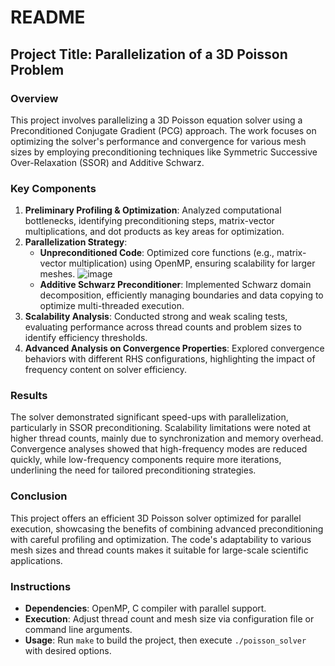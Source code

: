 # README

## Project Title: Parallelization of a 3D Poisson Problem

### Overview
This project involves parallelizing a 3D Poisson equation solver using a Preconditioned Conjugate Gradient (PCG) approach. The work focuses on optimizing the solver's performance and convergence for various mesh sizes by employing preconditioning techniques like Symmetric Successive Over-Relaxation (SSOR) and Additive Schwarz. 

### Key Components
1. **Preliminary Profiling & Optimization**: Analyzed computational bottlenecks, identifying preconditioning steps, matrix-vector multiplications, and dot products as key areas for optimization.
2. **Parallelization Strategy**:
   - **Unpreconditioned Code**: Optimized core functions (e.g., matrix-vector multiplication) using OpenMP, ensuring scalability for larger meshes.
![image](https://github.com/user-attachments/assets/3d08dd70-ce1a-4137-8928-c3e4f32a9f84)
   - **Additive Schwarz Preconditioner**: Implemented Schwarz domain decomposition, efficiently managing boundaries and data copying to optimize multi-threaded execution.
3. **Scalability Analysis**: Conducted strong and weak scaling tests, evaluating performance across thread counts and problem sizes to identify efficiency thresholds.
4. **Advanced Analysis on Convergence Properties**: Explored convergence behaviors with different RHS configurations, highlighting the impact of frequency content on solver efficiency.

### Results
The solver demonstrated significant speed-ups with parallelization, particularly in SSOR preconditioning. Scalability limitations were noted at higher thread counts, mainly due to synchronization and memory overhead. Convergence analyses showed that high-frequency modes are reduced quickly, while low-frequency components require more iterations, underlining the need for tailored preconditioning strategies.

### Conclusion
This project offers an efficient 3D Poisson solver optimized for parallel execution, showcasing the benefits of combining advanced preconditioning with careful profiling and optimization. The code's adaptability to various mesh sizes and thread counts makes it suitable for large-scale scientific applications.

### Instructions
- **Dependencies**: OpenMP, C compiler with parallel support.
- **Execution**: Adjust thread count and mesh size via configuration file or command line arguments.
- **Usage**: Run `make` to build the project, then execute `./poisson_solver` with desired options.
